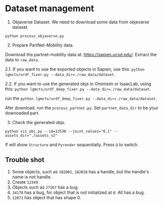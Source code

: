 # Dataset management

1. Objaverse Dataset.
We need to download some data from objevarse dataset. 
```
python process_objaverse.py
```

2. Prepare PartNet-Mobility data.

Download the partnet-mobility data at: https://sapien.ucsd.edu/. Extract the data to `raw_data`.

2.1. If you want to use the exported objects in Sapien, use this:
`python lgmcts/urdf_fixer.py --data_dir=./raw_data/dataset`.

2.2. If you want to use the generated objs in Ominisim or IsaacLab, using this:
`python lgmcts/urdf_deep_fixer.py --data_dir=./raw_data/dataset`.

run the `python lgmcts/urdf_deep_fixer.py --data_dir=./raw_data/dataset`.

Afer download, run the `process_partnet.py`. Set `partnet_data_dir` to be your downoaded part.


3. Check the generated objs.

```
python vis_obj.py --id=12530 --joint_values="0,1" --assets_dir="./assets_v2"
```

If will show `Structure` and `Pyrender` sequentially. Press `Q` to switch.

## Trouble shot

1. Some objects, such as `102001`, `102018` has a handle, but the handle's name is not handle.
2. Create `12349`.
3. Objects such as `27267` has a bug.
4. `34178` has a bug, for object that is not initialized at `0`. All has a bug.
5. `12071` has object that has shape 0.